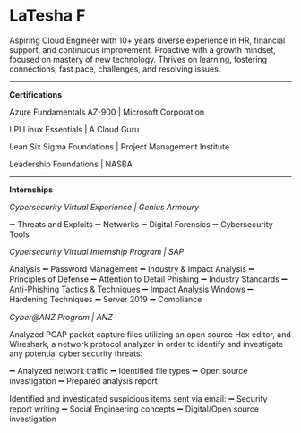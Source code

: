 # LaTesha F
Aspiring Cloud Engineer with 10+ years diverse experience in HR, financial support, and continuous improvement. Proactive with a growth mindset, focused on mastery of new technology. Thrives on learning, fostering connections, fast pace, challenges, and resolving issues.

---







**Certifications**

 Azure Fundamentals AZ-900 | Microsoft Corporation

LPI Linux Essentials | A Cloud Guru
  
Lean Six Sigma Foundations | Project Management Institute
  
Leadership Foundations | NASBA

---

 **Internships**
 
_Cybersecurity Virtual Experience | Genius Armoury_
	
➖ Threats and Exploits
➖ Networks
➖ Digital Forensics
➖ Cybersecurity Tools
		
_Cybersecurity Virtual Internship Program | SAP_ 

Analysis
➖ Password Management
➖ Industry & Impact Analysis
➖ Principles of Defense
➖ Attention to Detail
Phishing
➖ Industry Standards
➖ Anti-Phishing Tactics & Techniques
➖ Impact Analysis
Windows
➖ Hardening Techniques
➖ Server 2019
➖ Compliance
		
_Cyber@ANZ Program | ANZ_
 
Analyzed PCAP packet capture files utilizing an open source Hex editor, and Wireshark, a network protocol analyzer in order to identify and investigate any potential cyber security threats:

➖ Analyzed network traffic
➖ Identified file types
➖ Open source investigation
➖ Prepared analysis report

Identified and investigated suspicious items sent via email:
➖ Security report writing
➖ Social Engineering concepts
➖ Digital/Open source investigation
